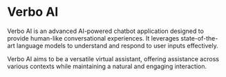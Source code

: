 # Verbo AI

Verbo AI is an advanced AI-powered chatbot application designed to provide human-like conversational experiences. It leverages state-of-the-art language models to understand and respond to user inputs effectively.

Verbo AI aims to be a versatile virtual assistant, offering assistance across various contexts while maintaining a natural and engaging interaction.
